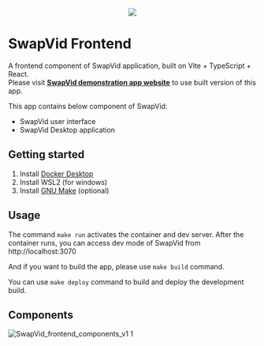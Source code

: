 <div style="display:grid; place-items:center;"> 
  <img src="https://github.com/taichimurakami-github/swapvid_frontend/assets/64308722/e56ab988-60c0-4cf8-ae1e-430f036c0483" />
</div>

# SwapVid Frontend


A frontend component of SwapVid application, built on Vite + TypeScript + React.  
Please visit **[SwapVid demonstration app website](https://swapvid-demo.web.app)** to use built version of this app.

This app contains below component of SwapVid:
- SwapVid user interface
- SwapVid Desktop application

## Getting started

1. Install [Docker Desktop](https://www.docker.com/products/docker-desktop/)
2. Install WSL2 (for windows)
3. Install [GNU Make](https://www.gnu.org/software/make/) (optional)

## Usage

The command `make run` activates the container and dev server. After the container runs, you can access dev mode of SwapVid from http://localhost:3070

And if you want to build the app, please use  `make build` command.

You can use `make deploy` command to build and deploy the development build.


## Components
![SwapVid_frontend_components_v1 1](https://github.com/taichimurakami-github/swapvid_frontend/assets/64308722/73b93785-a33c-4dd0-9034-b62137b101ef)
